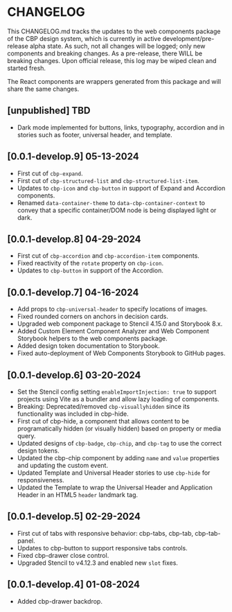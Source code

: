 # CHANGELOG

This CHANGELOG.md tracks the updates to the web components package of the CBP design system, which is currently in active development/pre-release alpha state. As such, not all changes will be logged; only new components and breaking changes. As a pre-release, there WILL be breaking changes. Upon official release, this log may be wiped clean and started fresh.

The React components are wrappers generated from this package and will share the same changes.

## [unpublished] TBD

* Dark mode implemented for buttons, links, typography, accordion and in stories such as footer, universal header, and template.

## [0.0.1-develop.9] 05-13-2024

* First cut of `cbp-expand`.
* First cut of `cbp-structured-list` and `cbp-structured-list-item`.
* Updates to `cbp-icon` and `cbp-button` in support of Expand and Accordion components.
* Renamed `data-container-theme` to `data-cbp-container-context` to convey that a specific container/DOM node is being displayed light or dark.

## [0.0.1-develop.8] 04-29-2024

* First cut of `cbp-accordion` and `cbp-accordion-item` components.
* Fixed reactivity of the `rotate` property on `cbp-icon`.
* Updates to `cbp-button` in support of the Accordion.

## [0.0.1-develop.7] 04-16-2024

* Add props to `cbp-universal-header` to specify locations of images.
* Fixed rounded corners on anchors in decision cards.
* Upgraded web component package to Stencil 4.15.0 and Storybook 8.x.
* Added Custom Element Component Analyzer and Web Component Storybook helpers to the web components package.
* Added design token documentation to Storybook.
* Fixed auto-deployment of Web Components Storybook to GitHub pages.

## [0.0.1-develop.6] 03-20-2024

* Set the Stencil config setting `enableImportInjection: true` to support projects using Vite as a bundler and allow lazy loading of components.
* Breaking: Deprecated/removed `cbp-visuallyhidden` since its functionality was included in cbp-hide.
* First cut of cbp-hide, a component that allows content to be programatically hidden (or visually hidden) based on property or media query.
* Updated designs of `cbp-badge`, `cbp-chip`, and `cbp-tag` to use the correct design tokens.
* Updated the cbp-chip component by adding `name` and `value` properties and updating the custom event.
* Updated Template and Universal Header stories to use `cbp-hide` for responsiveness.
* Updated the Template to wrap the Universal Header and Application Header in an HTML5 `header` landmark tag.

## [0.0.1-develop.5] 02-29-2024

* First cut of tabs with responsive behavior: cbp-tabs, cbp-tab, cbp-tab-panel.
* Updates to cbp-button to support responsive tabs controls.
* Fixed cbp-drawer close control.
* Upgraded Stencil to v4.12.3 and enabled new `slot` fixes.

## [0.0.1-develop.4] 01-08-2024

* Added cbp-drawer backdrop.